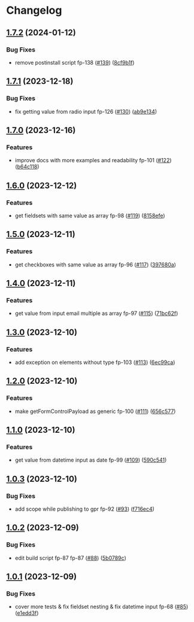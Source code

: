# Changelog

## [1.7.2](https://github.com/what1s1ove/form-payload/compare/1.7.1...1.7.2) (2024-01-12)


### Bug Fixes

* remove postinstall script fp-138 ([#139](https://github.com/what1s1ove/form-payload/issues/139)) ([8cf9b1f](https://github.com/what1s1ove/form-payload/commit/8cf9b1f4a3126c33755dc634974ef69098952567))

## [1.7.1](https://github.com/what1s1ove/form-payload/compare/1.7.0...1.7.1) (2023-12-18)


### Bug Fixes

* fix getting value from radio input fp-126 ([#130](https://github.com/what1s1ove/form-payload/issues/130)) ([ab9e134](https://github.com/what1s1ove/form-payload/commit/ab9e1349105adbcff8232bf35a83d9a8e31b6d15))

## [1.7.0](https://github.com/what1s1ove/form-payload/compare/1.6.0...1.7.0) (2023-12-16)


### Features

* improve docs with more examples and readability fp-101 ([#122](https://github.com/what1s1ove/form-payload/issues/122)) ([b64c118](https://github.com/what1s1ove/form-payload/commit/b64c118f0bbcb0a1829f397f7fbf35623f006d84))

## [1.6.0](https://github.com/what1s1ove/form-payload/compare/1.5.0...1.6.0) (2023-12-12)


### Features

* get fieldsets with same value as array fp-98 ([#119](https://github.com/what1s1ove/form-payload/issues/119)) ([8158efe](https://github.com/what1s1ove/form-payload/commit/8158efe824ec4f78d60da40089b0804bf439a51f))

## [1.5.0](https://github.com/what1s1ove/form-payload/compare/1.4.0...1.5.0) (2023-12-11)


### Features

* get checkboxes with same value as array fp-96 ([#117](https://github.com/what1s1ove/form-payload/issues/117)) ([397680a](https://github.com/what1s1ove/form-payload/commit/397680a72f355e92f4e13fffbf2cd8e39c25f284))

## [1.4.0](https://github.com/what1s1ove/form-payload/compare/1.3.0...1.4.0) (2023-12-11)


### Features

* get value from input email multiple as array fp-97 ([#115](https://github.com/what1s1ove/form-payload/issues/115)) ([71bc62f](https://github.com/what1s1ove/form-payload/commit/71bc62f2f14cee53b62f622dcdcc1edf6f8d4920))

## [1.3.0](https://github.com/what1s1ove/form-payload/compare/1.2.0...1.3.0) (2023-12-10)


### Features

* add exception on elements without type fp-103 ([#113](https://github.com/what1s1ove/form-payload/issues/113)) ([6ec99ca](https://github.com/what1s1ove/form-payload/commit/6ec99ca6b7ab57cbb7a88562cd6e91effa698541))

## [1.2.0](https://github.com/what1s1ove/form-payload/compare/1.1.0...1.2.0) (2023-12-10)


### Features

* make getFormControlPayload as generic fp-100 ([#111](https://github.com/what1s1ove/form-payload/issues/111)) ([656c577](https://github.com/what1s1ove/form-payload/commit/656c57774b7a601b3a4e903e1219a0c3921346de))

## [1.1.0](https://github.com/what1s1ove/form-payload/compare/1.0.3...1.1.0) (2023-12-10)


### Features

* get value from datetime input as date fp-99 ([#109](https://github.com/what1s1ove/form-payload/issues/109)) ([590c541](https://github.com/what1s1ove/form-payload/commit/590c54161908e577cd579e64244cd9d8972955f4))

## [1.0.3](https://github.com/what1s1ove/form-payload/compare/1.0.2...1.0.3) (2023-12-10)


### Bug Fixes

* add scope while publishing to gpr fp-92 ([#93](https://github.com/what1s1ove/form-payload/issues/93)) ([f716ec4](https://github.com/what1s1ove/form-payload/commit/f716ec432e67e2d7a8584c914654c518d231bb4a))

## [1.0.2](https://github.com/what1s1ove/form-payload/compare/1.0.1...1.0.2) (2023-12-09)


### Bug Fixes

* edit build script fp-87 fp-87 ([#88](https://github.com/what1s1ove/form-payload/issues/88)) ([5b0789c](https://github.com/what1s1ove/form-payload/commit/5b0789c78d0a74d29a8205a53a4a0bd660823178))

## [1.0.1](https://github.com/what1s1ove/form-payload/compare/v1.0.0...1.0.1) (2023-12-09)


### Bug Fixes

* cover more tests & fix fieldset nesting & fix datetime input fp-68 ([#85](https://github.com/what1s1ove/form-payload/issues/85)) ([e1edd3f](https://github.com/what1s1ove/form-payload/commit/e1edd3f69a6631284a37c3fb401f2ac6e0f0ebdf))
